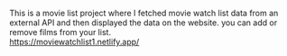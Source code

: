 This is a movie list project where I fetched movie watch list data from an external API and then displayed the data on the website. you can add or remove films from your list.  
                    https://moviewatchlist1.netlify.app/     
 
